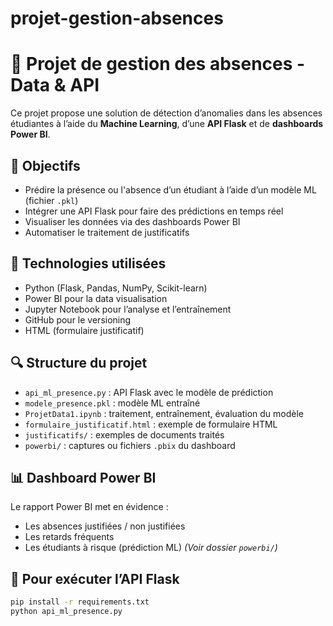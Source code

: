 # projet-gestion-absences
# 🧠 Projet de gestion des absences - Data & API

Ce projet propose une solution de détection d’anomalies dans les absences étudiantes à l’aide du **Machine Learning**, d’une **API Flask** et de **dashboards Power BI**.

## 🎯 Objectifs
- Prédire la présence ou l'absence d’un étudiant à l’aide d’un modèle ML (fichier `.pkl`)
- Intégrer une API Flask pour faire des prédictions en temps réel
- Visualiser les données via des dashboards Power BI
- Automatiser le traitement de justificatifs

## 🧩 Technologies utilisées
- Python (Flask, Pandas, NumPy, Scikit-learn)
- Power BI pour la data visualisation
- Jupyter Notebook pour l’analyse et l’entraînement
- GitHub pour le versioning
- HTML (formulaire justificatif)

## 🔍 Structure du projet
- `api_ml_presence.py` : API Flask avec le modèle de prédiction
- `modele_presence.pkl` : modèle ML entraîné
- `ProjetData1.ipynb` : traitement, entraînement, évaluation du modèle
- `formulaire_justificatif.html` : exemple de formulaire HTML
- `justificatifs/` : exemples de documents traités
- `powerbi/` : captures ou fichiers `.pbix` du dashboard

## 📊 Dashboard Power BI
Le rapport Power BI met en évidence :
- Les absences justifiées / non justifiées
- Les retards fréquents
- Les étudiants à risque (prédiction ML)
*(Voir dossier `powerbi/`)*

## 🚀 Pour exécuter l’API Flask
```bash
pip install -r requirements.txt
python api_ml_presence.py
